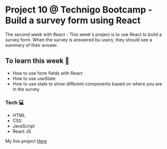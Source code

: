
# Project 10 @ Technigo Bootcamp - Build a survey form using React


The second week with React - This week's project is to use React to build a survey form. When the survey is answered bu users, they should see a summary of their answer.

## To learn this week 🧠

- How to use form fields with React
- How to use useState
- How to use state to show different components based on where you are in the survey

### Tech  💻

- HTML
- CSS 
- JavaScript 
- React JS 



My live project [Here](https://friends-quiz-by-nasim.netlify.com/)
